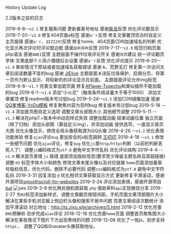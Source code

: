 History Update Log

2.2版本之前的日志

2019-8-8--`v2.1`
    修复搜索问题
    更新备案号地址  感谢[紫龙](https://izilong.cn/)反馈
    优化评论数显示
2019-7-20--`v2.0`
    修复404页面a标签  感谢`a'ゞ`反馈
    修复文章置顶空白时自定义主页报错  感谢`a'ゞ`、`QIZI297`反馈
    修复home、404页面CDN加速域名的判断
    优化显示再次评论时评论框边框  感谢`且听风吟`反馈
2019-7-17--`v1.9`
    规范归档页面php语法  感谢`AWEI`反馈
    主题层面不操作垃圾评论开关  感谢`苏苏`建议
    统一评论翻页字体
    文章底部个人简介跟随后台设置  感谢`a'ゞ`反馈
    优化评论提示
2019-6-20--`v1.8`
    某些情况下原站或者加速域名获取错误 感谢 k、荒野无灯
    修复第一次访问文章后阅读数量不变的bug 感谢 [JIElive](https://www.offodd.com/75.html)
    主题层面关闭反垃圾保护、启用分页、将第一页作为默认显示、将较新的的评论显示在前面。
    主题层面评论允许img标签
2019-6-8--`v1.7`
    完善文章加密页面
    修复[APlayer-Typecho](https://github.com/MoePlayer/APlayer-Typecho)和类似插件不能加载的bug
2019-6-1--`v1.6`
    添加“小火花”（触发条件阅读量大于等于1000）
    添加文章置顶
    修复readme版本号过低bug
2019-5-24--`v1.5`
    添加CDN镜像加速 感谢 [QQ爹博客-YoDu模板](https://qqdie.com/)
    修复聚焦内容为空时bug
    修复版本号过低bug
2019-5-18 --`v1.4`
    添加首页图自定义选项
    调整文章头部图大小
    其他细节调整
2019-5-11 --`v1.3`
    解决在php7.+版本中dt动态样式失效
    调整加载动画 结束动画位置
    独立页面（除了归档）添加头部图（需自定义img），并添加动画
    提供选项，一直显示首页大图
    优化头像显示，修改全局头像获取源为QQ头像
2019-4-26 --`v1.2`
    优化表情功能体验
    修复`ajax`评论`bug`
    更加安全的`a`标签跳转 [王叨叨](https://wangdaodao.com/20190112/prevent-sending-http-referer-headers-from-your-website.html)
2019-4-18 --`v1.1`
    修改一些细节问题
    优化`ajax`评论，修复`bug`
    优化`js`里`http/https`判断（以前的判断丢死人了）
    调整`js`编码格式为`utf-8` 避免中文字符乱码
    优化评论结构
2019-4-4 --`v1.0`
    解决首页表情 `js` 报错
    底部添加版权信息(要求至少保留主题名称及其超链接)
    调整 `H3` 标签字体大小和颜色
    修改文章末尾头像以及对应链接
    `home`页面添加备案号版权信息，优化代码，删除不必要代码
    调整`css`编码格式为`utf-8` 避免中文字符乱码
2019-3-31
    回复添加 `@`
    优化相邻文章获取显示方式
    更新修复平滑滚动，感谢开源项目[smoothscroll-for-websites](https://github.com/gblazex/smoothscroll-for-websites)
2019-3-24
    评论添加表情，感谢开源项目[`OwO`](https://github.com/DIYgod/OwO) ![yes](https://zhebk.cn/usr/themes/Akina/images/smilies/alu/jizhang.png)
2019-3-9
    优化两处随机图获取 `php`
    借助草料`api`实现微信分享
2019-2-27
    为`H2`标签添加新样式、调整文章翻页按钮间距，手机页面文章顶部图片大小
    解决在某些手机浏览器上侧边栏头像和搜索不居中问题
    完善文章阅读次数统计
    添加平滑滚动 对比地址：http://ts.zixu.site/archives/5.html
2019-2-12
    优化完善`DNS`预解析
    初步完成`ajax`评论
2018-12-18
    优化完善`home`页面
    调整首页聚焦图大小解决在某些情况下图片下方出现黑线的问题
2018-12-08
    优化了一些js，初步支持`https` 、
    调整了QQ和Gravatar头像获取地址。